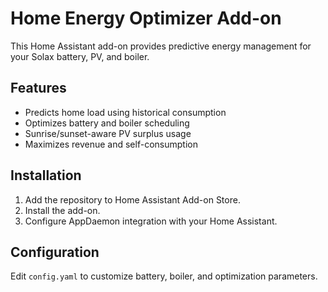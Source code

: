 # Home Energy Optimizer Add-on

This Home Assistant add-on provides predictive energy management for your Solax battery, PV, and boiler.

## Features
- Predicts home load using historical consumption
- Optimizes battery and boiler scheduling
- Sunrise/sunset-aware PV surplus usage
- Maximizes revenue and self-consumption

## Installation
1. Add the repository to Home Assistant Add-on Store.
2. Install the add-on.
3. Configure AppDaemon integration with your Home Assistant.

## Configuration
Edit `config.yaml` to customize battery, boiler, and optimization parameters.
